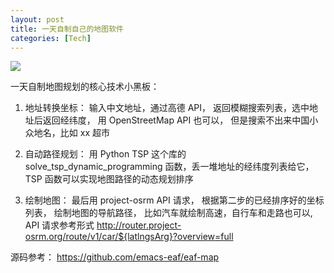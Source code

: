 ```yaml
---
layout: post
title: 一天自制自己的地图软件
categories: [Tech]
---
```


![]({{site.url}}/pics/your-own-map/1.jpeg)

一天自制地图规划的核心技术小黑板：

1. 地址转换坐标： 输入中文地址，通过高德 API， 返回模糊搜索列表，选中地址后返回经纬度， 用 OpenStreetMap API 也可以， 但是搜索不出来中国小众地名，比如 xx 超市

2. 自动路径规划： 用 Python TSP 这个库的 solve_tsp_dynamic_programming 函数，丢一堆地址的经纬度列表给它，TSP 函数可以实现地图路径的动态规划排序

3. 绘制地图： 最后用 project-osrm API 请求， 根据第二步的已经排序好的坐标列表， 绘制地图的导航路径， 比如汽车就绘制高速，自行车和走路也可以, API 请求参考形式 http://router.project-osrm.org/route/v1/car/${latlngsArg}?overview=full

源码参考： https://github.com/emacs-eaf/eaf-map

